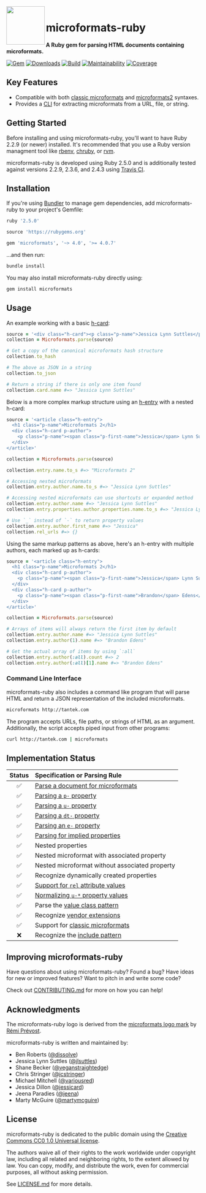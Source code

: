 <img src="https://raw.githubusercontent.com/gist/jgarber623/5c4cb8712169f51b571d370084006699/raw/d5ece174e46d98770a4e66f313e81e37ee3a5bf0/microformats-ruby-logo.svg?sanitize=true" align="left" width="100">

# microformats-ruby

**A Ruby gem for parsing HTML documents containing microformats.**

[![Gem](https://img.shields.io/gem/v/microformats.svg?style=for-the-badge)](https://rubygems.org/gems/microformats)
[![Downloads](https://img.shields.io/gem/dt/microformats.svg?style=for-the-badge)](https://rubygems.org/gems/microformats)
[![Build](https://img.shields.io/travis/indieweb/microformats-ruby/master.svg?style=for-the-badge)](https://travis-ci.org/indieweb/microformats-ruby)
[![Maintainability](https://img.shields.io/codeclimate/maintainability/indieweb/microformats-ruby.svg?style=for-the-badge)](https://codeclimate.com/github/indieweb/microformats-ruby)
[![Coverage](https://img.shields.io/codeclimate/c/indieweb/microformats-ruby.svg?style=for-the-badge)](https://codeclimate.com/github/indieweb/microformats-ruby/code)

## Key Features

- Compatible with both [classic microformats](http://microformats.org/wiki/Main_Page#Classic_Microformats) and [microformats2](http://microformats.org/wiki/microformats2) syntaxes.
- Provides a [CLI](https://en.wikipedia.org/wiki/Command-line_interface) for extracting microformats from a URL, file, or string.

## Getting Started

Before installing and using microformats-ruby, you'll want to have Ruby 2.2.9 (or newer) installed. It's recommended that you use a Ruby version managment tool like [rbenv](https://github.com/rbenv/rbenv), [chruby](https://github.com/postmodern/chruby), or [rvm](https://github.com/rvm/rvm).

microformats-ruby is developed using Ruby 2.5.0 and is additionally tested against versions 2.2.9, 2.3.6, and 2.4.3 using [Travis CI](https://travis-ci.org/indieweb/microformats-ruby).

## Installation

If you're using [Bundler](http://bundler.io) to manage gem dependencies, add microformats-ruby to your project's Gemfile:

```rb
ruby '2.5.0'

source 'https://rubygems.org'

gem 'microformats', '~> 4.0', '>= 4.0.7'
```

…and then run:

```sh
bundle install
```

You may also install microformats-ruby directly using:

```sh
gem install microformats
```

## Usage

An example working with a basic [h-card](http://microformats.org/wiki/h-card):

```ruby
source = '<div class="h-card"><p class="p-name">Jessica Lynn Suttles</p></div>'
collection = Microformats.parse(source)

# Get a copy of the canonical microformats hash structure
collection.to_hash

# The above as JSON in a string
collection.to_json

# Return a string if there is only one item found
collection.card.name #=> "Jessica Lynn Suttles"
```

Below is a more complex markup structure using an [h-entry](http://microformats.org/wiki/h-entry) with a nested h-card:

```rb
source = '<article class="h-entry">
  <h1 class="p-name">Microformats 2</h1>
  <div class="h-card p-author">
  	<p class="p-name"><span class="p-first-name">Jessica</span> Lynn Suttles</p>
  </div>
</article>'

collection = Microformats.parse(source)

collection.entry.name.to_s #=> "Microformats 2"

# Accessing nested microformats
collection.entry.author.name.to_s #=> "Jessica Lynn Suttles"

# Accessing nested microformats can use shortcuts or expanded method
collection.entry.author.name #=> "Jessica Lynn Suttles"
collection.entry.properties.author.properties.name.to_s #=> "Jessica Lynn Suttles"

# Use `_` instead of `-` to return property values
collection.entry.author.first_name #=> "Jessica"
collection.rel_urls #=> {}
```

Using the same markup patterns as above, here's an h-entry with multiple authors, each marked up as h-cards:

```rb
source = '<article class="h-entry">
  <h1 class="p-name">Microformats 2</h1>
  <div class="h-card p-author">
  	<p class="p-name"><span class="p-first-name">Jessica</span> Lynn Suttles</p>
  </div>
  <div class="h-card p-author">
    <p class="p-name"><span class="p-first-name">Brandon</span> Edens</p>
  </div>
</article>'

collection = Microformats.parse(source)

# Arrays of items will always return the first item by default
collection.entry.author.name #=> "Jessica Lynn Suttles"
collection.entry.author(1).name #=> "Brandon Edens"

# Get the actual array of items by using `:all`
collection.entry.author(:all).count #=> 2
collection.entry.author(:all)[1].name #=> "Brandon Edens"
```

### Command Line Interface

microformats-ruby also includes a command like program that will parse HTML and return a JSON representation of the included microformats.

```sh
microformats http://tantek.com
```

The program accepts URLs, file paths, or strings of HTML as an argument. Additionally, the script accepts piped input from other programs:

```sh
curl http://tantek.com | microformats
```

## Implementation Status

| Status | Specification or Parsing Rule |
|:------:|:------------------------------|
| ✅ | [Parse a document for microformats](http://microformats.org/wiki/microformats2-parsing#parse_a_document_for_microformats) |
| ✅ | [Parsing a `p-` property](http://microformats.org/wiki/microformats2-parsing#parsing_a_p-_property) |
| ✅ | [Parsing a `u-` property](http://microformats.org/wiki/microformats2-parsing#parsing_a_u-_property) |
| ✅ | [Parsing a `dt-` property](http://microformats.org/wiki/microformats2-parsing#parsing_a_dt-_property) |
| ✅ | [Parsing an `e-` property](http://microformats.org/wiki/microformats2-parsing#parsing_an_e-_property) |
| ✅ | [Parsing for implied properties](http://microformats.org/wiki/microformats2-parsing#parsing_for_implied_properties) |
| ✅ | Nested properties |
| ✅ | Nested microformat with associated property |
| ✅ | Nested microformat without associated property |
| ✅ | Recognize dynamically created properties |
| ✅ | [Support for `rel` attribute values](http://microformats.org/wiki/rel) |
| ✅ | [Normalizing `u-*` property values](http://microformats.org/wiki/microformats2-parsing-faq#normalizing_u-.2A_property_values) |
| ✅ | Parse the [value class pattern](http://microformats.org/wiki/value-class-pattern) |
| ✅ | Recognize [vendor extensions](http://microformats.org/wiki/microformats2#VENDOR_EXTENSIONS) |
| ✅ | Support for [classic microformats](http://microformats.org/wiki/Main_Page#Classic_Microformats) |
| ❌ | Recognize the [include pattern](http://microformats.org/wiki/include-pattern)

## Improving microformats-ruby

Have questions about using microformats-ruby? Found a bug? Have ideas for new or improved features? Want to pitch in and write some code?

Check out [CONTRIBUTING.md](https://github.com/indieweb/microformats-ruby/blob/master/CONTRIBUTING.md) for more on how you can help!

## Acknowledgments

The microformats-ruby logo is derived from the [microformats logo mark](http://microformats.org/wiki/spread-microformats) by [Rémi Prévost](http://microformats.org/wiki/User:Remi).

microformats-ruby is written and maintained by:

- Ben Roberts ([@dissolve](https://github.com/dissolve))
- Jessica Lynn Suttles ([@jlsuttles](https://github.com/jlsuttles))
- Shane Becker ([@veganstraightedge](https://github.com/veganstraightedge))
- Chris Stringer ([@jcstringer](https://github.com/jcstringer))
- Michael Mitchell ([@variousred](https://github.com/variousred))
- Jessica Dillon ([@jessicard](https://github.com/jessicard))
- Jeena Paradies ([@jeena](https://github.com/jeena))
- Marty McGuire ([@martymcguire](https://github.com/martymcguire))

## License

microformats-ruby is dedicated to the public domain using the [Creative Commons CC0 1.0 Universal license](https://creativecommons.org/publicdomain/zero/1.0/).

The authors waive all of their rights to the work worldwide under copyright law, including all related and neighboring rights, to the extent allowed by law. You can copy, modify, and distribute the work, even for commercial purposes, all without asking permission.

See [LICENSE.md](https://github.com/indieweb/microformats-ruby/blob/master/LICENSE.md) for more details.

